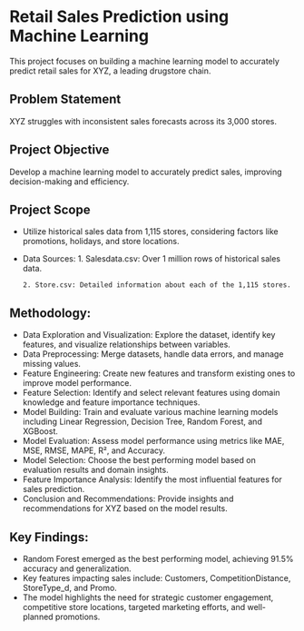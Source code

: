 # Retail Sales Prediction using Machine Learning
This project focuses on building a machine learning model to accurately predict retail sales for XYZ, a leading drugstore chain.

## Problem Statement
XYZ struggles with inconsistent sales forecasts across its 3,000 stores.

## Project Objective
Develop a machine learning model to accurately predict sales, improving decision-making and efficiency.

## Project Scope
  - Utilize historical sales data from 1,115 stores, considering factors like promotions, holidays, and store locations.
  - Data Sources:
        1. Salesdata.csv: Over 1 million rows of historical sales data.
    
        2. Store.csv: Detailed information about each of the 1,115 stores.
    
## Methodology:
  - Data Exploration and Visualization: Explore the dataset, identify key features, and visualize relationships between variables.
  - Data Preprocessing: Merge datasets, handle data errors, and manage missing values.
  - Feature Engineering: Create new features and transform existing ones to improve model performance.
  - Feature Selection: Identify and select relevant features using domain knowledge and feature importance techniques.
  - Model Building: Train and evaluate various machine learning models including Linear Regression, Decision Tree, Random Forest, and XGBoost.
  - Model Evaluation: Assess model performance using metrics like MAE, MSE, RMSE, MAPE, R², and Accuracy.
  - Model Selection: Choose the best performing model based on evaluation results and domain insights.
  - Feature Importance Analysis: Identify the most influential features for sales prediction.
  - Conclusion and Recommendations: Provide insights and recommendations for XYZ based on the model results.
    
## Key Findings:
  - Random Forest emerged as the best performing model, achieving 91.5% accuracy and generalization.
  - Key features impacting sales include: Customers, CompetitionDistance, StoreType_d, and Promo.
  - The model highlights the need for strategic customer engagement, competitive store locations, targeted marketing efforts, and well-planned promotions.
